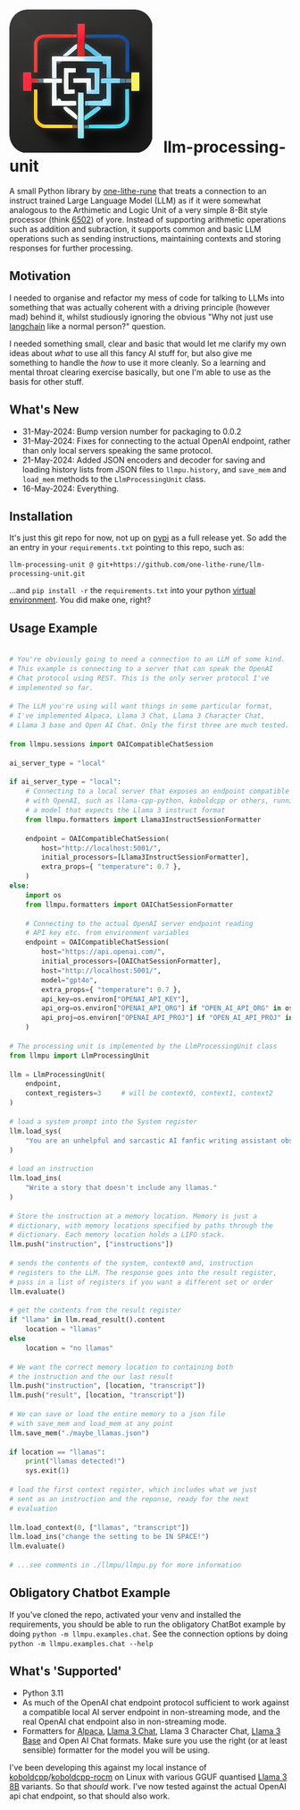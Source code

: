 #  ![a logo reminiscent of a diagram of a simple circuit or complex piping coloured in red, yellow, blue and white on a black background](./docs/images/256x256-logo.png) &nbsp; llm-processing-unit

A small Python library by [one-lithe-rune](https://github.com/one-lithe-rune/) that treats a connection to an instruct trained Large Language Model (LLM) as if it were somewhat analogous to the Arthimetic and Logic Unit of a very simple 8-Bit style processor (think [6502](https://en.wikipedia.org/wiki/MOS_Technology_6502)) of yore. Instead of supporting arithmetic operations such as addition and subraction, it supports common and basic LLM operations such as sending instructions, maintaining contexts and storing responses for further processing.

## Motivation

I needed to organise and refactor my mess of code for talking to LLMs into something that was actually coherent with a driving principle (however mad) behind it, whilst studiously ignoring the obvious "Why not just use [langchain](https://github.com/langchain-ai/langchain) like a normal person?" question.

I needed something small, clear and basic that would let me clarify my own ideas about *what* to use all this fancy AI stuff for, but also give me something to handle the *how* to use it more cleanly. So a learning and mental throat clearing exercise basically, but one I'm able to use as the basis for other stuff.

## What's New

- 31-May-2024: Bump version number for packaging to 0.0.2
- 31-May-2024: Fixes for connecting to the actual OpenAI endpoint, rather than only local servers speaking the same protocol.
- 21-May-2024: Added JSON encoders and decoder for saving and loading history lists from JSON files to `llmpu.history`, and `save_mem` and `load_mem` methods to the `LlmProcessingUnit` class.
- 16-May-2024: Everything.

## Installation

It's just this git repo for now, not up on [pypi](https://pypi.org/) as a full release yet. So add the an entry in your `requirements.txt` pointing to this repo, such as:

```
llm-processing-unit @ git+https://github.com/one-lithe-rune/llm-processing-unit.git
```

...and `pip install -r` the `requirements.txt` into your python [virtual environment](https://docs.python.org/3/library/venv.html). You did make one, right?

## Usage Example

```Python

# You're obviously going to need a connection to an LLM of some kind.
# This example is connecting to a server that can speak the OpenAI
# Chat protocol using REST. This is the only server protocol I've
# implemented so far.

# The LLM you're using will want things in some particular format,
# I've implemented Alpaca, Llama 3 Chat, Llama 3 Character Chat,
# Llama 3 base and Open AI Chat. Only the first three are much tested.

from llmpu.sessions import OAICompatibleChatSession

ai_server_type = "local"

if ai_server_type = "local":
    # Connecting to a local server that exposes an endpoint compatible
    # with OpenAI, such as llama-cpp-python, koboldcpp or others, running
    # a model that expects the Llama 3 instruct format
    from llmpu.formatters import Llama3InstructSessionFormatter

    endpoint = OAICompatibleChatSession(
        host="http://localhost:5001/",
        initial_processors=[Llama3InstructSessionFormatter],
        extra_props={ "temperature": 0.7 },
    )
else:
    import os
    from llmpu.formatters import OAIChatSessionFormatter

    # Connecting to the actual OpenAI server endpoint reading
    # API key etc. from environment variables
    endpoint = OAICompatibleChatSession(
        host="https://api.openai.com/",
        initial_processors=[OAIChatSessionFormatter],
        host="http://localhost:5001/",
        model="gpt4o",
        extra_props={ "temperature": 0.7 },
        api_key=os.environ["OPENAI_API_KEY"],
        api_org=os.environ["OPENAI_API_ORG"] if "OPEN_AI_API_ORG" in os.environ else None,
        api_proj=os.environ["OPENAI_API_PROJ"] if "OPEN_AI_API_PROJ" in os.environ else None,
    )

# The processing unit is implemented by the LlmProcessingUnit class
from llmpu import LlmProcessingUnit

llm = LlmProcessingUnit(
    endpoint,
    context_registers=3     # will be context0, context1, context2
)

# load a system prompt into the System register
llm.load_sys(
    "You are an unhelpful and sarcastic AI fanfic writing assistant obsessed with llamas."
)

# load an instruction
llm.load_ins(
    "Write a story that doesn't include any llamas."
)

# Store the instruction at a memory location. Memory is just a
# dictionary, with memory locations specified by paths through the
# dictionary. Each memory location holds a LIFO stack.
llm.push("instruction", ["instructions"])

# sends the contents of the system, context0 and, instruction
# registers to the LLM. The response goes into the result register,
# pass in a list of registers if you want a different set or order
llm.evaluate()

# get the contents from the result register
if "llama" in llm.read_result().content
    location = "llamas"
else
    location = "no llamas"

# We want the correct memory location to containing both
# the instruction and the our last result
llm.push("instruction", [location, "transcript"])
llm.push("result", [location, "transcript"])

# We can save or load the entire memory to a json file
# with save_mem and load_mem at any point
llm.save_mem("./maybe_llamas.json")

if location == "llamas":
    print("llamas detected!")
    sys.exit(1)

# load the first context register, which includes what we just
# sent as an instruction and the reponse, ready for the next
# evaluation

llm.load_context(0, ["llamas", "transcript"])
llm.load_ins("change the setting to be IN SPACE!")
llm.evaluate()

# ...see comments in ./llmpu/llmpu.py for more information
```

## Obligatory Chatbot Example

If you've cloned the repo, activated your venv and installed the requirements, you should be able to run the obligatory ChatBot example by doing `python -m llmpu.examples.chat`. See the connection options by doing `python -m llmpu.examples.chat --help`

## What's 'Supported'

- Python 3.11
- As much of the OpenAI chat endpoint protocol sufficient to work against a compatible local AI server endpoint in non-streaming mode, and the real OpenAI chat endpoint also in non-streaming mode.
- Formatters for [Alpaca](https://github.com/tatsu-lab/stanford_alpaca?tab=readme-ov-file#data-release), [Llama 3 Chat](https://llama.meta.com/docs/model-cards-and-prompt-formats/meta-llama-3), Llama 3 Character Chat, [Llama 3 Base](https://llama.meta.com/docs/model-cards-and-prompt-formats/meta-llama-3) and Open AI Chat formats. Make sure you use the right (or at least sensible) formatter for the model you will be using.

I've been developing this against my local instance of [koboldcpp](https://github.com/LostRuins/koboldcpp)/[koboldcpp-rocm](https://github.com/YellowRoseCx/koboldcpp-rocm/) on Linux with various GGUF quantised [Llama 3 8B](https://lama.meta.com/docs/get-started/) variants. So that *should* work.
I've now tested against the actual OpenAI api chat endpoint, so that should also work.